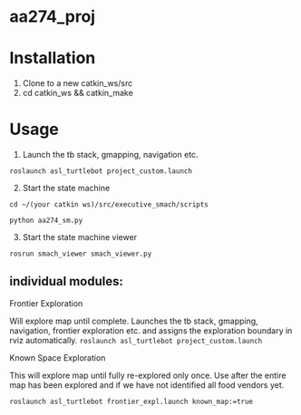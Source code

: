 # aa274_proj

# Installation
1. Clone to a new catkin_ws/src
2. cd catkin_ws && catkin_make

# Usage 
1.  Launch the tb stack, gmapping, navigation etc.


`roslaunch asl_turtlebot project_custom.launch`

2.  Start the state machine


`cd ~/(your catkin ws)/src/executive_smach/scripts`


`python aa274_sm.py`

3. Start the state machine viewer


`rosrun smach_viewer smach_viewer.py`


## individual modules:
Frontier Exploration 


Will explore map until complete. Launches the tb stack, gmapping, navigation, frontier exploration etc. and assigns the exploration boundary in rviz automatically.
`roslaunch asl_turtlebot project_custom.launch`

Known Space Exploration


This will explore map until fully re-explored only once. Use after the entire map has been explored and if we have not identified all food vendors yet.


`roslaunch asl_turtlebot frontier_expl.launch known_map:=true`
